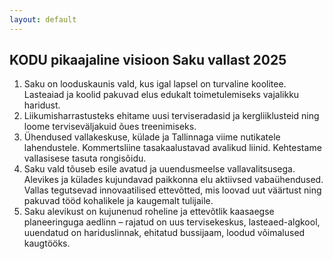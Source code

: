 ```yaml
---
layout: default
---
```


## KODU pikaajaline visioon Saku vallast 2025

1. Saku on looduskaunis vald, kus igal lapsel on turvaline koolitee. Lasteaiad ja koolid pakuvad elus edukalt toimetulemiseks vajalikku haridust.
2. Liikumisharrastusteks ehitame uusi terviseradasid ja kergliiklusteid ning loome terviseväljakuid õues treenimiseks.
3. Ühendused vallakeskuse, külade ja Tallinnaga viime nutikatele lahendustele. Kommertsliine tasakaalustavad avalikud liinid. Kehtestame vallasisese tasuta rongisõidu. 
4. Saku vald tõuseb esile avatud ja uuendusmeelse vallavalitsusega. Alevikes ja külades kujundavad paikkonna elu aktiivsed vabaühendused. Vallas tegutsevad innovaatilised ettevõtted, mis loovad uut väärtust ning pakuvad tööd kohalikele ja kaugemalt tulijaile.
5. Saku alevikust on kujunenud roheline ja ettevõtlik kaasaegse planeeringuga aedlinn – rajatud on uus tervisekeskus, lasteaed-algkool, uuendatud on hariduslinnak, ehitatud bussijaam, loodud võimalused kaugtööks.

